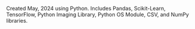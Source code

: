 Created May, 2024 using Python. Includes Pandas, Scikit-Learn, TensorFlow, Python Imaging Library, Python OS Module, CSV, and NumPy libraries.
